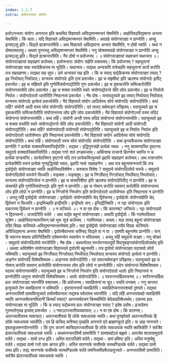 ```yaml
---
index: 1.1.7
sutra: हलोऽनन्तराः संयोगः

---
```

हलोऽनन्तराः संयोगः अनन्तरा इति कथमिदं विज्ञायते अविद्यमानमन्तरं येषामिति। आहोस्विदविद्यमाना अन्तरा येषामिति। किं चातः। यदि विज्ञायते अविद्यमानमन्तरं येषामिति। अवग्रहे संयोगसञ्ज्ञा न प्राप्नोति। अप्सु इत्यप्ऽसु इति। विद्यते ह्यत्रान्तरमिति। अथ विज्ञायते अविद्यमाना अन्तरा येषामिति, न दोषो भवति । यथा न दोषस्तथास्तु। अथवा पुनरस्तु अविद्यमानमन्तरं येषामिति। ननु चोक्तमवग्रहे संयोगसञ्ज्ञा न प्राप्नोति अप्सु इत्यप्ऽसु इति। विद्यते ह्यत्रान्तरमिति। नैव दोषो न प्रयोजनम् । ॥ संयोगसञ्ज्ञायां सहवचनं यथान्यत्र ॥। संयोगसञ्ज्ञायां सहग्रहणं कर्तव्यम्। हलोनन्तराः संयोगः सहेति वक्तव्यम्। किं प्रयोजनम् ? सहभूतानां संयोगसञ्ज्ञा यथा स्यादेकैकस्य मा भूदिति। यथान्यत्र। तद्यथा अन्यत्रापि यत्रेच्छति सहभूतानां कार्यं करोति तत्र सहग्रहणम्। तद्यथा सह सुपा। उभे अभ्यस्तं सह इति । किं च स्याद् यद्येकैकस्य संयोगसञ्ज्ञा स्यात् ? इह निर्यायात् निर्वायात्। वान्यस्य संयोगादेः इति एत्वं प्रसज्येत। इह च संहृषीष्ट इति ऋतश्च संयोगादेः इतीट् प्रसज्येत। इह च संह्रियते इति गुणोर्तिसंयोगाद्योरिति गुणः प्रसज्येत। इह च दृषत्करोति समित्करोतीति संयोगान्तस्येति लोपः प्रसज्येत। इह च शक्ता वस्तेति स्कोः संयोगाद्योरन्ते चेति लोपः प्रसज्येत। इह च निर्यातो निर्वातः। संयोगादेरातो धातोरिति निष्ठानत्वं प्रसज्येत । नैष दोषः। यत्तावदुच्यते इह तावत् निर्यायात् निर्वायात् वान्यस्य संयोगादेः इत्येत्वं प्रसज्येतेति। नैवं विज्ञायते संयोग आदिर्यस्य सोयं संयोगादिः संयोगादेरिति। कथं तर्हि? संयोगौ आदी यस्य सोयं संयोगादिः संयोगादेरिति। एवं तावत् सर्वमाङ्गं परिहृतम्। यदप्युच्यते इह च दृषत्करोति समित्करोतीति संयोगान्तस्य लोप इति लोपः प्रसज्येतेति। नैवं विज्ञायते संयोगोऽन्तो यस्य तदिदं संयोगान्तं संयोगान्तस्येति। कथं तर्हि। संयोगौ अन्तौ यस्य तदिदं संयोगान्तं संयोगान्तस्येति। यदप्युच्यते इह च शक्ता वस्तेति स्कोः संयोगाद्योरन्ते चेति लोपः प्रसज्येतेति। नैवं विज्ञायते संयोगौ आदी संयोगादी संयोगाद्योरिति। कथं तर्हि? संयोगयोरादी संयोगादी संयोगाद्योरिति। यदप्युच्यते इह च निर्यातः निर्वातः इति संयोगादेरातो धातोर्यण्वतः इति निष्ठानत्वं प्रसज्येतेति। नैवं विज्ञायते संयोग आदिर्यस्य सोयं संयोगादिः संयोगादेरिति। कथं तर्हि। संयोगावादी यस्य सोयं संयोगादिः संयोगादेरिति । कथं कृत्त्वकैकस्य संयोगसञ्ज्ञा प्राप्नोति ? प्रत्येकं वाक्यपरिसमाप्तिर्दृष्टेति। तद्यथा। वृद्धिगुणसंज्ञे प्रत्येकं भवतः । ननु चायमप्यस्ति दृष्टान्तः समुदाये वाक्यपरिसमाप्तिरिति। तद्यथा गर्गाः शतं दण्ड्यन्ताम्। अर्थिनश्च राजानो हिरण्येन भवन्ति न च प्रत्येकं दण्डयन्ति। सत्येतस्मिन् दृष्टान्ते यदि तत्र प्रत्येकमित्युच्यते इहापि सहग्रहणं कर्तव्यम्। अथ तत्रान्तरेण प्रत्येकमिति वचनं प्रत्येकं गुणवृद्धिसंज्ञे भवतः, इहापि नार्थः सहग्रहणेन । अथ यत्र बहूनामानन्तर्यं किं तत्र द्वयोर्द्वयोः संयोगसञ्ज्ञा भवति आहोस्विदविशेषेण। कश्चात्र विशेषः ? समुदाये संयोगादिलोपो मस्जेः। समुदाये संयोगादिलोपो मस्जेर्न सिध्यति। मङ्क्ता। मङ्क्तुम्। इह च निर्ग्लेयात् निर्ग्लायात् निर्म्लेयात् निर्म्लायात्। वान्यस्य संयोगादेरित्येत्वं न प्राप्नोति। इह च संस्वरिषीष्ट इति ऋतश्च संयोगादेरितीट् न प्राप्नोति। इह च संस्वर्यते इति गुणोर्तिसंयोगाद्योः इति गुणो न प्राप्नोति। इह च गोमान् करोति यवमान् करोतीति संयोगान्तस्य लोप इति लोपो न प्राप्नोति। इह च निर्ग्लानो निर्म्लानः इति संयोगादेरातो धातोर्यण्वतः इति निष्ठानत्वं न प्राप्नोति । अस्तु तर्हि द्वयोर्द्वयोः संयोगसञ्ज्ञा। द्वयोर्हलोः संयोगसंज्ञेति चेद् द्विर्वचनम्। द्वयोर्हलोः संयोगसंज्ञेति चेद् द्विर्वचनं न सिध्यति। इन्द्रमिच्छति इन्द्रीयति। इन्द्रीयतेः सन्। इन्दिद्रीयिषति। न न्द्राः संयोगादयः इति दकारस्य द्विर्वचनं न प्राप्नोति । ॥ न वाज्विधेः ॥। न वा एष दोषः। किं कारणम्? अज्विधेः। न्द्राः संयोगादयो न द्विरुच्यन्ते। अजादेरिति वर्तते । अथ यद्येव बहूनां संयोगसञ्ज्ञा। अथापि द्वयोर्द्वयोः। किं गतमेतदियता सूत्रेण। आहोस्विदन्यतरस्मिन् पक्षे भूयः सूत्रं कर्तव्यम् । गतमित्याह। कथम्। यदा तावद् बहूनां संयोगसञ्ज्ञा तदैवं विग्रहः करिष्यते-अविद्यमानमन्तरमेषाम् इति। यदा द्वयोर्द्वयोः संयोगसञ्ज्ञा तदैवं विग्रहः करिष्यते-अविधिद्यमाना अन्तरा येषामिति। द्वयोश्चैवान्तरा कश्चिद् विद्यते वा न वा । एवमपि बहूनामेव प्राप्नोति। यान् हि भवानत्र षष्ठ्या प्रतिनिर्दिशति एतेषामन्येन व्यवायेन न भवितव्यम् । अस्तु तर्हि समुदाये सञ्ज्ञा। ननु चोक्तं -  समुदाये संयोगादिलोपो मस्जेरिति। नैष दोषः। वक्ष्यत्येतत् मस्जेरन्त्यात्पूर्वो मिदनुषङ्गसंयोगादिलोपार्थम् इति । अथवा अविशेषेण संयोगसञ्ज्ञा विज्ञास्यते द्वयोरपि बहूनामपि। तत्र द्वयोर्या संयोगसञ्ज्ञा तदाश्रयो लोपो भविष्यति। यदप्युच्यते इह निर्ग्लेयात् निर्ग्लायात् निर्म्लेयात् निर्म्लायात् वान्यस्य संयोगादेः इत्येत्वं न प्राप्नोति। अङ्गेन संयोगादिं विशेषयिष्यामः। अङ्गस्य संयोगादेरिति। एवं तावत्सर्वमाङ्गं परिहृतम्। यदप्युच्यते इह च गोमान् करोति यवमान् करोतीति संयोगान्तस्य लोप इति लोपो न प्राप्नोतीति। पदेन संयोगान्तं विशेषयिष्यामः। पदस्य संयोगान्तस्येति। यदप्युच्यते इह च निर्ग्लानो निर्म्लान इति संयोगादेरातो धातोः इति निष्ठानत्वं न प्राप्नोतीति धातुना संयोगादिं विशेषयिष्यामः। धातोः संयोगादेरिति। ॥ स्वरानन्तर्हितवचनम् ॥। स्वरैरनन्तर्हिता हलः संयोगसञ्ज्ञा भवन्तीति वक्तव्यम्। किं प्रयोजनम्। व्यवहितानां मा भूत्। पचति पनसम् । ननु चान्तरा इत्युच्यते तेन व्यवहितानां न भविष्यति । दृष्टमानन्तर्यं व्यवहितेपि। व्यवहितेप्यनन्तरशब्दो दृश्यते। तद्यथा अनन्तराविमौ ग्रामावित्युच्यते तयोश्चैवान्तरा नद्यश्च पर्वताश्च भवन्तीति । यदि तर्हि अनन्तरशब्दो व्यवहितेपि भवति आनन्तर्यवचनमिदानीं किमर्थं स्यात्? आनन्तर्यवचनं किमर्थमिति चेदेकप्रतिषेधार्थम्। एकस्य हलः संयोगसञ्ज्ञा मा भूदिति । किं च स्याद् यद्येकस्य हलः संयोगसञ्ज्ञा स्यात् ? इयेष उवोष। इजादेश्च गुरुमतोनृच्छ इत्याम् प्रसज्येत । ॥ नवाऽतज्जातीयव्यवायात् ॥। न वा एष दोषः। किं कारणम्। अतज्जातीयस्य व्यवायात्। अतज्जातीयकं हि लोके व्यवधायकं भवति। कथं पुनर्ज्ञायते अतज्जातीयकं हि लोके व्यवधायकं भवतीति। एवं हि कंचित् कश्चित् पृच्छति अनन्तरे एते ब्राह्मणकुले इति। स आह नानन्तरे। वृषलकुलमनयोरन्तरेति । किं पुनः कारणं क्वचिदतज्जातीयकं हि लोके व्यवधायकं भवति क्वचिन्नेति ? सर्वत्रैव ह्यतज्जातीयकं व्यवधायकं भवति । कथमनन्तराविमौ ग्रामाविति ? ग्रामशब्दोऽयं बह्वर्थः। अस्त्येव शालासमुदाये वर्तते। तद्यथा - ग्रामो दग्ध इति। अस्ति वाटपरिक्षेपे वर्तते। तद्यथा -  ग्रामं प्रविष्ट इति। अस्ति मनुष्येषु वर्तते। तद्यथा ग्रामो गतो ग्राम आगत इति। अस्ति सारण्यके ससीमके सस्थण्डिलके वर्तते। तद्यथा ग्रामो लब्ध इति। तद्यः सारण्यके ससीमके सस्थण्डिलके वर्तते तमभिसमीक्ष्यैतत्प्रयुज्यते -  अनन्तराविमौ ग्रामाविति। सर्वत्रैव ह्येतज्जातीयकं व्यवधायकं भवति ।